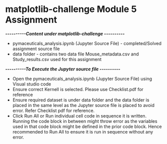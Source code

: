 # matplotlib-challenge Module 5 Assignment
***----------Content under matplotlib-challenge ----------***
* pymaceuticals_analysis.ipynb (Jupyter Source File) - completed/Solved assignment source file
* data folder - contains two data file Mouse_metadata.csv and Study_results.csv used for this assignment

***----------To Execute the Jupyter source file ----------***
* Open the pymaceuticals_analysis.ipynb (Jupyter Source File) using Visual studio code
* Ensure correct Kernell is selected. Please use Checklist.pdf for reference
* Ensure required dataset is under data folder and the data folder is placed in the same level as the Jupyter source file is placed to avoid error. Refer Checklist pdf for reference.
* Click Run All or Run individual cell code in sequence it is written. Running the code block in between might throw error as the variables used in that code block might be defined in the prior code block. Hence recommended to Run All to ensure it is run in sequence without any error.

